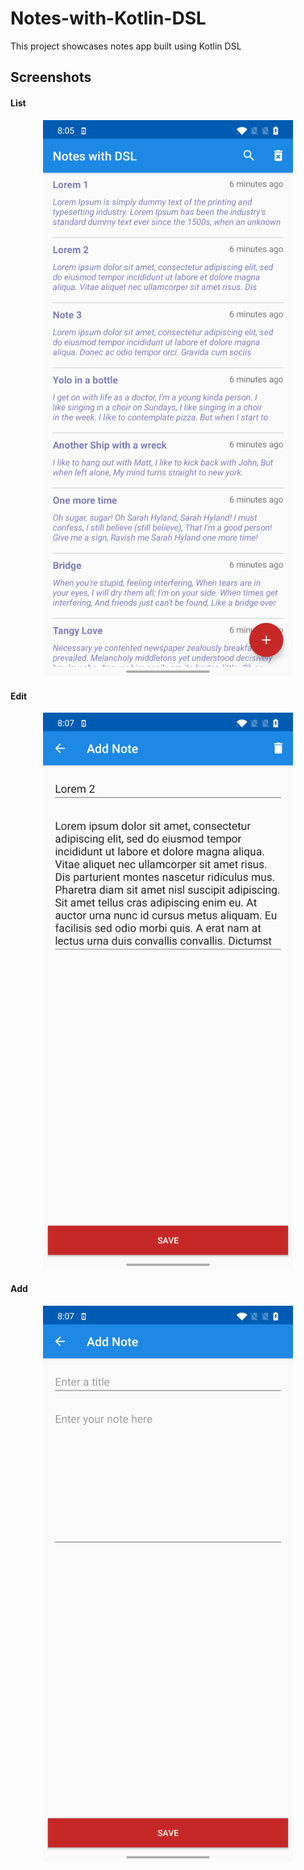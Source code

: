 # Notes-with-Kotlin-DSL
This project showcases notes app built using Kotlin DSL

## Screenshots
#### List
<div align="center">
    <img src="/snaps/notes_1.png" width="400px"</img>
</div>

#### Edit
<div align="center">
    <img src="/snaps/note_2.png" width="400px"</img>
</div>

#### Add
<div align="center">
    <img src="/snaps/note_3.png" width="400px"</img>
</div>
